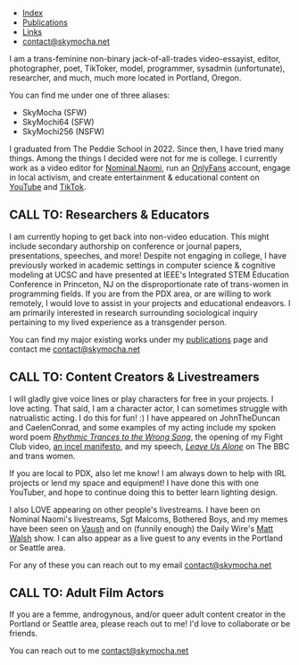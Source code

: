 - [Index](/)
- [Publications](/publications)
- [Links](https://www.skymochi64.gay)
- [contact@skymocha.net](mailto:contact@skymocha.net)

I am a trans-feminine non-binary jack-of-all-trades video-essayist, editor, photographer, poet, TikToker, model, programmer, sysadmin (unfortunate), researcher, and much, much more located in Portland, Oregon. 

You can find me under one of three aliases:

* SkyMocha (SFW)
* SkyMochi64 (SFW)
* SkyMochi256 (NSFW)

I graduated from The Peddie School in 2022. Since then, I have tried many things. Among the things I decided were not for me is college. I currently work as a video editor for [Nominal.Naomi](https://www.tiktok.com/@nominal.naomi), run an [OnlyFans](https://www.onlyfans.com/skymochi256) account, engage in local activism, and create entertainment & educational content on [YouTube](https://www.youtube.com/@skymochi64) and [TikTok](https://www.tiktok.com/@skymochi64).

## CALL TO: Researchers & Educators

I am currently hoping to get back into non-video education. This might include secondary authorship on conference or journal papers, presentations, speeches, and more! Despite not engaging in college, I have previously worked in academic settings in computer science & cognitive modeling at UCSC and have presented at IEEE's Integrated STEM Education Conference in Princeton, NJ on the disproportionate rate of trans-women in programming fields. If you are from the PDX area, or are willing to work remotely, I would love to assist in your projects and educational endeavors. I am primarily interested in research surrounding sociological inquiry pertaining to my lived experience as a transgender person. 

You can find my major existing works under my [publications](/publications.md) page and contact me [contact@skymocha.net](mailto:contact@skymocha.net)

## CALL TO: Content Creators & Livestreamers 

I will gladly give voice lines or play characters for free in your projects. I love acting. That said, I am a character actor, I can sometimes struggle with natrualistic acting. I do this for fun! :) I have appeared on JohnTheDuncan and CaelenConrad, and some examples of my acting include my spoken word poem _[Rhythmic Trances to the Wrong Song](https://www.youtube.com/shorts/4PZDB_vsrQM)_, the opening of my Fight Club video, [an incel manifesto](https://www.youtube.com/watch?v=j-89UAKcSqI), and my speech, _[Leave Us Alone](https://www.youtube.com/watch?v=JI6H2vYV6gM)_ on The BBC and trans women.

If you are local to PDX, also let me know! I am always down to help with IRL projects or lend my space and equipment! I have done this with one YouTuber, and hope to continue doing this to better learn lighting design.

I also LOVE appearing on other people's livestreams. I have been on Nominal Naomi's livestreams, Sgt Malcoms, Bothered Boys, and my memes have been seen on [Vaush](https://twitter.com/velvetbnuuy/status/1632455656702636032) and on (funnily enough) the Daily Wire's [Matt Walsh](https://twitter.com/skymochi64/status/1637466905127837696) show. I can also appear as a live guest to any events in the Portland or Seattle area. 

For any of these you can reach out to my email [contact@skymocha.net](mailto:contact@skymocha.net)

## CALL TO: Adult Film Actors 

If you are a femme, androgynous, and/or queer adult content creator in the Portland or Seattle area, please reach out to me! I'd love to collaborate or be friends. 

You can reach out to me [contact@skymocha.net](mailto:contact@skymocha.net)
